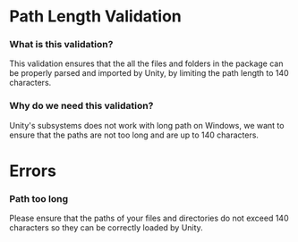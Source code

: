 # Path Length Validation

### What is this validation?
This validation ensures that the all the files and folders in the package can be properly parsed and imported by Unity, by limiting the path length to 140 characters.

### Why do we need this validation?
Unity's subsystems does not work with long path on Windows, we want to ensure that the paths are not too long and are up to 140 characters.

# Errors
### Path too long
Please ensure that the paths of your files and directories do not exceed 140 characters so they can be correctly loaded by Unity.